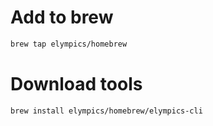 # Add to brew

```sh
brew tap elympics/homebrew
```

# Download tools

```sh
brew install elympics/homebrew/elympics-cli
```
